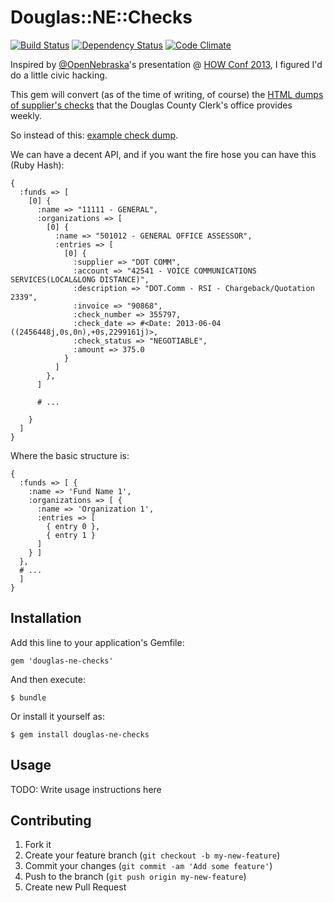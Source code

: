 # Douglas::NE::Checks
[![Build Status](https://travis-ci.org/code-lever/douglas-ne-checks.png)](https://travis-ci.org/code-lever/douglas-ne-checks) [![Dependency Status](https://gemnasium.com/code-lever/douglas-ne-checks.png)](https://gemnasium.com/code-lever/douglas-ne-checks) [![Code Climate](https://codeclimate.com/github/code-lever/douglas-ne-checks.png)](https://codeclimate.com/github/code-lever/douglas-ne-checks)

Inspired by [@OpenNebraska](https://twitter.com/OpenNebraska)'s presentation @ [HOW Conf 2013](http://www.howconf.org), I figured I'd do a little civic hacking.

This gem will convert (as of the time of writing, of course) the [HTML dumps of supplier's checks](http://www.douglascountyclerk.org/supplierchecks) that the Douglas County Clerk's office provides weekly.

So instead of this: [example check dump](http://www.douglascountyclerk.org/images/stories/4-1-2014%20Supplier%20Checks%20by%20Dept.htm).

We can have a decent API, and if you want the fire hose you can have this (Ruby Hash):

    {
      :funds => [
        [0] {
          :name => "11111 - GENERAL",
          :organizations => [
            [0] {
              :name => "501012 - GENERAL OFFICE ASSESSOR",
              :entries => [
                [0] {
                  :supplier => "DOT COMM",
                  :account => "42541 - VOICE COMMUNICATIONS SERVICES(LOCAL&LONG DISTANCE)",
                  :description => "DOT.Comm - RSI - Chargeback/Quotation 2339",
                  :invoice => "90868",
                  :check_number => 355797,
                  :check_date => #<Date: 2013-06-04 ((2456448j,0s,0n),+0s,2299161j)>,
                  :check_status => "NEGOTIABLE",
                  :amount => 375.0
                }
              ]
            },
          ]

          # ...

        }
      ]
    }

Where the basic structure is:

    {
      :funds => [ {
        :name => 'Fund Name 1',
        :organizations => [ {
          :name => 'Organization 1',
          :entries => [
            { entry 0 },
            { entry 1 }
          ]
        } ]
      },
      # ...
      ]
    }

## Installation

Add this line to your application's Gemfile:

    gem 'douglas-ne-checks'

And then execute:

    $ bundle

Or install it yourself as:

    $ gem install douglas-ne-checks

## Usage

TODO: Write usage instructions here

## Contributing

1. Fork it
2. Create your feature branch (`git checkout -b my-new-feature`)
3. Commit your changes (`git commit -am 'Add some feature'`)
4. Push to the branch (`git push origin my-new-feature`)
5. Create new Pull Request
